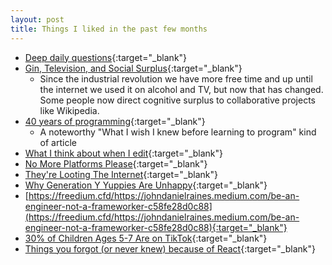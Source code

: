 ```yaml
---
layout: post
title: Things I liked in the past few months
---
```


- [Deep daily questions](https://taylor.town/daily-questions){:target="_blank"}
- [Gin, Television, and Social Surplus](https://gist.github.com/jm3/6724931){:target="_blank"}
    - Since the industrial revolution we have more free time and up until the internet we used it on alcohol and TV, but now that has changed. Some people now direct cognitive surplus to collaborative projects like Wikipedia.
- [40 years of programming](https://liw.fi/40/){:target="_blank"}
    - A noteworthy "What I wish I knew before learning to program" kind of article
- [What I think about when I edit](https://evaparish.com/blog/how-i-edit){:target="_blank"}
- [No More Platforms Please](https://world.hey.com/dhh/no-more-platforms-please-8f01445e){:target="_blank"}
- [They're Looting The Internet](https://www.wheresyoured.at/the-great-looting-of-the-internet/){:target="_blank"}
- [Why Generation Y Yuppies Are Unhappy](https://waitbutwhy.com/2013/09/why-generation-y-yuppies-are-unhappy.html){:target="_blank"}
- [https://freedium.cfd/https://johndanielraines.medium.com/be-an-engineer-not-a-frameworker-c58fe28d0c88](https://freedium.cfd/https://johndanielraines.medium.com/be-an-engineer-not-a-frameworker-c58fe28d0c88){:target="_blank"}
- [30% of Children Ages 5-7 Are on TikTok](https://www.honest-broker.com/p/30-of-children-ages-5-7-are-on-tiktok){:target="_blank"}
- [Things you forgot (or never knew) because of React](https://joshcollinsworth.com/blog/antiquated-react){:target="_blank"}